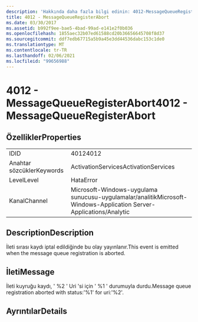 ```yaml
---
description: 'Hakkında daha fazla bilgi edinin: 4012-MessageQueueRegisterAbort'
title: 4012 - MessageQueueRegisterAbort
ms.date: 03/30/2017
ms.assetid: b992f9ee-bae5-4bad-99ad-e141e2f0b036
ms.openlocfilehash: 1855aec32b07ed61588cd20b36656645708f8d37
ms.sourcegitcommit: ddf7edb67715a5b9a45e3dd44536dabc153c1de0
ms.translationtype: MT
ms.contentlocale: tr-TR
ms.lasthandoff: 02/06/2021
ms.locfileid: "99656988"
---
```

# <a name="4012---messagequeueregisterabort"></a><span data-ttu-id="e9523-103">4012 - MessageQueueRegisterAbort</span><span class="sxs-lookup"><span data-stu-id="e9523-103">4012 - MessageQueueRegisterAbort</span></span>

## <a name="properties"></a><span data-ttu-id="e9523-104">Özellikler</span><span class="sxs-lookup"><span data-stu-id="e9523-104">Properties</span></span>  
  
|||  
|-|-|  
|<span data-ttu-id="e9523-105">ID</span><span class="sxs-lookup"><span data-stu-id="e9523-105">ID</span></span>|<span data-ttu-id="e9523-106">4012</span><span class="sxs-lookup"><span data-stu-id="e9523-106">4012</span></span>|  
|<span data-ttu-id="e9523-107">Anahtar sözcükler</span><span class="sxs-lookup"><span data-stu-id="e9523-107">Keywords</span></span>|<span data-ttu-id="e9523-108">ActivationServices</span><span class="sxs-lookup"><span data-stu-id="e9523-108">ActivationServices</span></span>|  
|<span data-ttu-id="e9523-109">Level</span><span class="sxs-lookup"><span data-stu-id="e9523-109">Level</span></span>|<span data-ttu-id="e9523-110">Hata</span><span class="sxs-lookup"><span data-stu-id="e9523-110">Error</span></span>|  
|<span data-ttu-id="e9523-111">Kanal</span><span class="sxs-lookup"><span data-stu-id="e9523-111">Channel</span></span>|<span data-ttu-id="e9523-112">Microsoft-Windows-uygulama sunucusu-uygulamalar/analitik</span><span class="sxs-lookup"><span data-stu-id="e9523-112">Microsoft-Windows-Application Server-Applications/Analytic</span></span>|  
  
## <a name="description"></a><span data-ttu-id="e9523-113">Description</span><span class="sxs-lookup"><span data-stu-id="e9523-113">Description</span></span>  

 <span data-ttu-id="e9523-114">İleti sırası kaydı iptal edildiğinde bu olay yayınlanır.</span><span class="sxs-lookup"><span data-stu-id="e9523-114">This event is emitted when the message queue registration is aborted.</span></span>  
  
## <a name="message"></a><span data-ttu-id="e9523-115">İleti</span><span class="sxs-lookup"><span data-stu-id="e9523-115">Message</span></span>  

 <span data-ttu-id="e9523-116">İleti kuyruğu kaydı, ' %2 ' Uri 'si için ' %1 ' durumuyla durdu.</span><span class="sxs-lookup"><span data-stu-id="e9523-116">Message queue registration aborted with status:'%1' for uri:'%2'.</span></span>  
  
## <a name="details"></a><span data-ttu-id="e9523-117">Ayrıntılar</span><span class="sxs-lookup"><span data-stu-id="e9523-117">Details</span></span>
